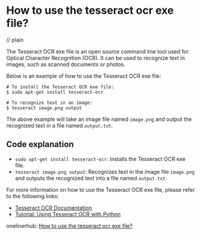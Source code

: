 # How to use the tesseract ocr exe file?
// plain

The Tesseract OCR exe file is an open source command line tool used for Optical Character Recognition (OCR). It can be used to recognize text in images, such as scanned documents or photos.

Below is an example of how to use the Tesseract OCR exe file:

```
# To install the Tesseract OCR exe file:
$ sudo apt-get install tesseract-ocr

# To recognize text in an image:
$ tesseract image.png output
```

The above example will take an image file named `image.png` and output the recognized text in a file named `output.txt`.

## Code explanation


* `sudo apt-get install tesseract-ocr`: Installs the Tesseract OCR exe file.
* `tesseract image.png output`: Recognizes text in the image file `image.png` and outputs the recognized text into a file named `output.txt`.

For more information on how to use the Tesseract OCR exe file, please refer to the following links:

* [Tesseract OCR Documentation](https://tesseract-ocr.github.io/tessdoc/)
* [Tutorial: Using Tesseract OCR with Python](https://www.pyimagesearch.com/2017/07/10/using-tesseract-ocr-python/)

onelinerhub: [How to use the tesseract ocr exe file?](https://onelinerhub.com/tesseract-ocr/how-to-use-the-tesseract-ocr-exe-file)